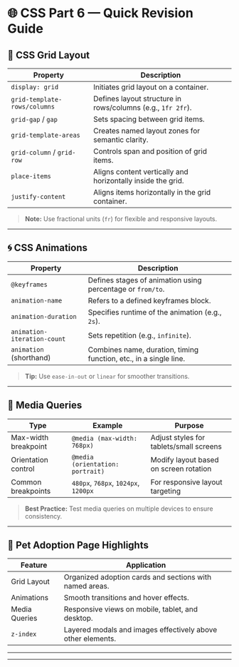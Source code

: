 # 🌐 CSS Part 6 — Quick Revision Guide

## 🔳 CSS Grid Layout

| Property                     | Description                                                                 |
|-----------------------------|-----------------------------------------------------------------------------|
| `display: grid`             | Initiates grid layout on a container.                                       |
| `grid-template-rows/columns`| Defines layout structure in rows/columns (e.g., `1fr 2fr`).                 |
| `grid-gap` / `gap`          | Sets spacing between grid items.                                           |
| `grid-template-areas`       | Creates named layout zones for semantic clarity.                           |
| `grid-column` / `grid-row`  | Controls span and position of grid items.                                  |
| `place-items`               | Aligns content vertically and horizontally inside the grid.                |
| `justify-content`           | Aligns items horizontally in the grid container.                           |

> **Note:** Use fractional units (`fr`) for flexible and responsive layouts.

---

## 🌀 CSS Animations

| Property                   | Description                                                                 |
|---------------------------|-----------------------------------------------------------------------------|
| `@keyframes`              | Defines stages of animation using percentage or `from/to`.                  |
| `animation-name`          | Refers to a defined keyframes block.                                        |
| `animation-duration`      | Specifies runtime of the animation (e.g., `2s`).                             |
| `animation-iteration-count`| Sets repetition (e.g., `infinite`).                                        |
| `animation` (shorthand)   | Combines name, duration, timing function, etc., in a single line.           |

> **Tip:** Use `ease-in-out` or `linear` for smoother transitions.

---

## 📱 Media Queries

| Type                          | Example                                      | Purpose                              |
|-------------------------------|----------------------------------------------|--------------------------------------|
| Max-width breakpoint          | `@media (max-width: 768px)`                 | Adjust styles for tablets/small screens |
| Orientation control           | `@media (orientation: portrait)`            | Modify layout based on screen rotation |
| Common breakpoints            | `480px`, `768px`, `1024px`, `1200px`        | For responsive layout targeting      |

> **Best Practice:** Test media queries on multiple devices to ensure consistency.

---

## 🐶 Pet Adoption Page Highlights

| Feature            | Application                                                       |
|--------------------|-------------------------------------------------------------------|
| Grid Layout         | Organized adoption cards and sections with named areas.           |
| Animations          | Smooth transitions and hover effects.                            |
| Media Queries       | Responsive views on mobile, tablet, and desktop.                 |
| `z-index`           | Layered modals and images effectively above other elements.      |

---
---





